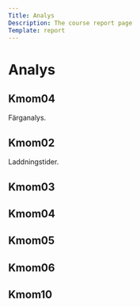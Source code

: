 ```yaml
---
Title: Analys
Description: The course report page
Template: report
---
```


Analys
==================

<div class="kmom-box">
<div><h2>Kmom04</h2></div>
<p>Färganalys.</p>
<a href="analysis/01_colors" aria-label="color-analysis"><i class="fas fa-align-justify"></i></a>
</div>

<div class="kmom-box">
<div><h2>Kmom02</h2></div>
<p>Laddningstider.</p>
<a href="analysis/02_load" aria-label="load-time-analysis"><i class="fas fa-align-justify"></i></a>
</div>

<div class="kmom-box">
<div><h2>Kmom03</h2></div>

</div>

<div class="kmom-box">
<div><h2>Kmom04</h2></div>
</div>

<div class="kmom-box">
<div><h2>Kmom05</h2></div>
</div>

<div class="kmom-box">
<div><h2>Kmom06</h2></div>
</div>

<div class="kmom-box project">
<div><h2>Kmom10</h2></div>
</div>
